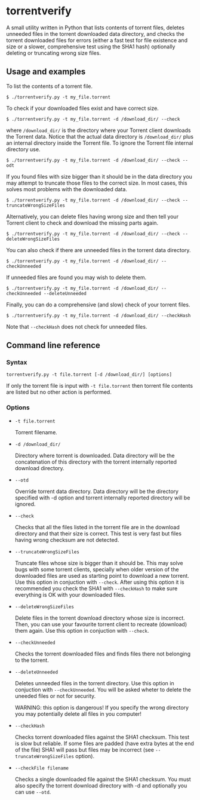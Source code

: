 # torrentverify

A small utility written in Python that lists contents of torrent files, deletes
unneeded files in the torrent downloaded data directory, and checks the torrent 
downloaded files for errors (either a fast test for file existence and size or a slower, 
comprehensive test using the SHA1 hash) optionally deleting or truncating wrong size files.

## Usage and examples

To list the contents of a torrent file.

```
$ ./torrentverify.py -t my_file.torrent
```

To check if your downloaded files exist and have correct size.

```
$ ./torrentverify.py -t my_file.torrent -d /download_dir/ --check
```

where `/download_dir/` is the directory where your Torrent client downloads
the Torrent data. Notice that the actual data directory is `/download_dir/` plus
an internal directory inside the Torrent file. To ignore the Torrent file 
internal directory use.

```
$ ./torrentverify.py -t my_file.torrent -d /download_dir/ --check --odt
```

If you found files with size bigger than it should be in the data directory you
may attempt to truncate those files to the correct size. In most cases, this 
solves most problems with the downloaded data.

```
$ ./torrentverify.py -t my_file.torrent -d /download_dir/ --check --truncateWrongSizeFiles
```

Alternatively, you can delete files having wrong size and then tell your
Torrent client to check and download the missing parts again.

```
$ ./torrentverify.py -t my_file.torrent -d /download_dir/ --check --deleteWrongSizeFiles
```

You can also check if there are unneeded files in the torrent data directory.

```
$ ./torrentverify.py -t my_file.torrent -d /download_dir/ --checkUnneeded
```

If unneeded files are found you may wish to delete them.

```
$ ./torrentverify.py -t my_file.torrent -d /download_dir/ --checkUnneeded --deleteUnneeded
```

Finally, you can do a comprehensive (and slow) check of your torrent files.

```
$ ./torrentverify.py -t my_file.torrent -d /download_dir/ --checkHash
```

Note that `--checkHash` does not check for unneeded files.

## Command line reference

### Syntax

```
torrentverify.py -t file.torrent [-d /download_dir/] [options]
```

If only the torrent file is input with `-t file.torrent` then torrent file contents 
are listed but no other action is performed.

### Options
* `-t file.torrent`

   Torrent filename.

* `-d /download_dir/`

   Directory where torrent is downloaded. Data directory will be the concatenation
   of this directory with the torrent internally reported download directory.

* `--otd`

   Override torrent data directory. Data directory will be the directory specified 
   with -d option and torrent internally reported directory will be ignored.
 
* `--check`

   Checks that all the files listed in the torrent file are in the download directory
   and that their size is correct. This test is very fast but files having wrong checksum
   are not detected.

* `--truncateWrongSizeFiles`

   Truncate files whose size is bigger than it should be. This may solve bugs with some
   torrent clients, specially when older version of the downloaded files are used as
   starting point to download a new torrent. Use this option in conjuction with `--check`.
   After using this option it is recommended you check the SHA1 with `--checkHash` to make
   sure everything is OK with your downloaded files.

* `--deleteWrongSizeFiles`

   Delete files in the torrent download directory whose size is incorrect. Then, you can
   use your favourite torrent client to recreate (download) them again. Use this option
   in conjuction with `--check`.
 
* `--checkUnneeded`

   Checks the torrent downloaded files and finds files there not belonging to the torrent.

* `--deleteUnneeded`

   Deletes unneeded files in the torrent directory. Use this option in conjuction with
   `--checkUnneeded`. You will be asked wheter to delete the uneeded files or not for security.

   WARNING: this option is dangerous! If you specify the wrong directory you may
   potentially delete all files in you computer!

* `--checkHash`

   Checks torrent downloaded files against the SHA1 checksum. This test is slow but reliable. 
   If some files are padded (have extra bytes at the end of the file) SHA1 will pass
   but files may be incorrect (see `--truncateWrongSizeFiles` option).

* `--checkFile filename`

   Checks a single downloaded file against the SHA1 checksum. You must also specify the
   torrent download directory with -d and optionally you can use `--otd`.
